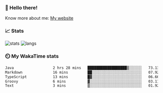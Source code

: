 ### 👋 Hello there!

Know more about me: [My website](https://onlyra1n.top)


### 📈 Stats

![stats](https://github-readme-stats.vercel.app/api?username=Fiz-Victor&theme=dracula&show_icons=true)
![langs](https://github-readme-stats.vercel.app/api/top-langs/?username=Fiz-Victor&theme=dracula&layout=compact)

### ⏲️ My WakaTime stats

<!--START_SECTION:waka-->

```txt
Java                  2 hrs 28 mins   ██████████████████▒░░░░░░   73.13 %
Markdown              16 mins         ██░░░░░░░░░░░░░░░░░░░░░░░   07.92 %
TypeScript            13 mins         █▓░░░░░░░░░░░░░░░░░░░░░░░   06.66 %
Groovy                6 mins          ▓░░░░░░░░░░░░░░░░░░░░░░░░   03.11 %
Text                  3 mins          ▒░░░░░░░░░░░░░░░░░░░░░░░░   01.92 %
```

<!--END_SECTION:waka-->
